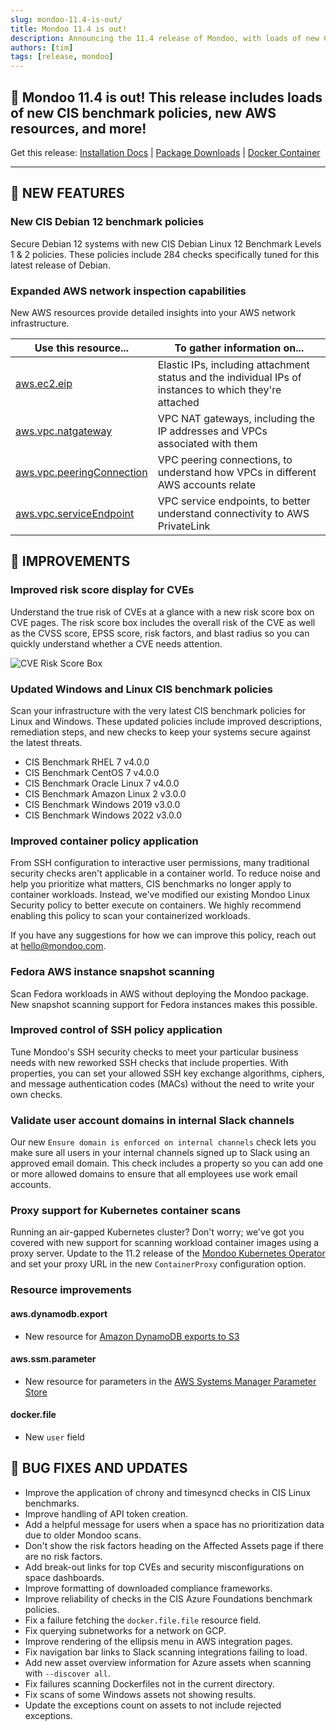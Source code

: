 ```yaml
---
slug: mondoo-11.4-is-out/
title: Mondoo 11.4 is out!
description: Announcing the 11.4 release of Mondoo, with loads of new CIS benchmark policies, new AWS resources, and more!
authors: [tim]
tags: [release, mondoo]
---
```


## 🥳 Mondoo 11.4 is out! This release includes loads of new CIS benchmark policies, new AWS resources, and more!

Get this release: [Installation Docs](https://mondoo.com/docs/cnspec/) | [Package Downloads](https://releases.mondoo.com/cnspec/) | [Docker Container](https://hub.docker.com/r/mondoo/cnspec)

---

## 🎉 NEW FEATURES

### New CIS Debian 12 benchmark policies

Secure Debian 12 systems with new CIS Debian Linux 12 Benchmark Levels 1 & 2 policies. These policies include 284 checks specifically tuned for this latest release of Debian.

### Expanded AWS network inspection capabilities

New AWS resources provide detailed insights into your AWS network infrastructure.

| Use this resource...                                                                                   | To gather information on...                                                                            |
| ------------------------------------------------------------------------------------------------------ | ------------------------------------------------------------------------------------------------------ |
| [aws.ec2.eip](https://mondoo.com/docs/mql/resources/aws-pack/aws.ec2.eip/)                             | Elastic IPs, including attachment status and the individual IPs of instances to which they're attached |
| [aws.vpc.natgateway](https://mondoo.com/docs/mql/resources/aws-pack/aws.vpc.natgateway/)               | VPC NAT gateways, including the IP addresses and VPCs associated with them                             |
| [aws.vpc.peeringConnection](https://mondoo.com/docs/mql/resources/aws-pack/aws.vpc.peeringConnection/) | VPC peering connections, to understand how VPCs in different AWS accounts relate                       |
| [aws.vpc.serviceEndpoint](https://mondoo.com/docs/mql/resources/aws-pack/aws.vpc.serviceEndpoint/)     | VPC service endpoints, to better understand connectivity to AWS PrivateLink                            |

## 🧹 IMPROVEMENTS

### Improved risk score display for CVEs

Understand the true risk of CVEs at a glance with a new risk score box on CVE pages. The risk score box includes the overall risk of the CVE as well as the CVSS score, EPSS score, risk factors, and blast radius so you can quickly understand whether a CVE needs attention.

![CVE Risk Score Box](/img/releases/2024-05-14-mondoo-11.4-is-out/cve_score.png)

### Updated Windows and Linux CIS benchmark policies

Scan your infrastructure with the very latest CIS benchmark policies for Linux and Windows. These updated policies include improved descriptions, remediation steps, and new checks to keep your systems secure against the latest threats.

- CIS Benchmark RHEL 7 v4.0.0
- CIS Benchmark CentOS 7 v4.0.0
- CIS Benchmark Oracle Linux 7 v4.0.0
- CIS Benchmark Amazon Linux 2 v3.0.0
- CIS Benchmark Windows 2019 v3.0.0
- CIS Benchmark Windows 2022 v3.0.0

### Improved container policy application

From SSH configuration to interactive user permissions, many traditional security checks aren't applicable in a container world. To reduce noise and help you prioritize what matters, CIS benchmarks no longer apply to container workloads. Instead, we've modified our existing Mondoo Linux Security policy to better execute on containers. We highly recommend enabling this policy to scan your containerized workloads.

If you have any suggestions for how we can improve this policy, reach out at [hello@mondoo.com](mailto:hello@mondoo.com).

### Fedora AWS instance snapshot scanning

Scan Fedora workloads in AWS without deploying the Mondoo package. New snapshot scanning support for Fedora instances makes this possible.

### Improved control of SSH policy application

Tune Mondoo's SSH security checks to meet your particular business needs with new reworked SSH checks that include properties. With properties, you can set your allowed SSH key exchange algorithms, ciphers, and message authentication codes (MACs) without the need to write your own checks.

### Validate user account domains in internal Slack channels

Our new `Ensure domain is enforced on internal channels` check lets you make sure all users in your internal channels signed up to Slack using an approved email domain. This check includes a property so you can add one or more allowed domains to ensure that all employees use work email accounts.

### Proxy support for Kubernetes container scans

Running an air-gapped Kubernetes cluster? Don't worry; we've got you covered with new support for scanning workload container images using a proxy server. Update to the 11.2 release of the [Mondoo Kubernetes Operator](https://github.com/mondoohq/mondoo-operator) and set your proxy URL in the new `ContainerProxy` configuration option.

### Resource improvements

#### aws.dynamodb.export

- New resource for [Amazon DynamoDB exports to S3](https://docs.aws.amazon.com/amazondynamodb/latest/developerguide/S3DataExport.HowItWorks.html)

#### aws.ssm.parameter

- New resource for parameters in the [AWS Systems Manager Parameter Store](https://docs.aws.amazon.com/systems-manager/latest/userguide/systems-manager-parameter-store.html)

#### docker.file

- New `user` field

## 🐛 BUG FIXES AND UPDATES

- Improve the application of chrony and timesyncd checks in CIS Linux benchmarks.
- Improve handling of API token creation.
- Add a helpful message for users when a space has no prioritization data due to older Mondoo scans.
- Don't show the risk factors heading on the Affected Assets page if there are no risk factors.
- Add break-out links for top CVEs and security misconfigurations on space dashboards.
- Improve formatting of downloaded compliance frameworks.
- Improve reliability of checks in the CIS Azure Foundations benchmark policies.
- Fix a failure fetching the `docker.file.file` resource field.
- Fix querying subnetworks for a network on GCP.
- Improve rendering of the ellipsis menu in AWS integration pages.
- Fix navigation bar links to Slack scanning integrations failing to load.
- Add new asset overview information for Azure assets when scanning with `--discover all`.
- Fix failures scanning Dockerfiles not in the current directory.
- Fix scans of some Windows assets not showing results.
- Update the exceptions count on assets to not include rejected exceptions.
